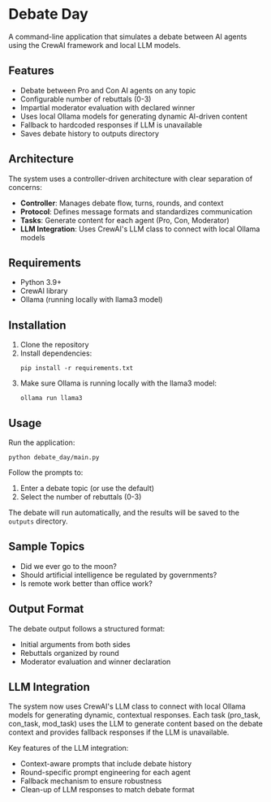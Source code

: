 # Debate Day

A command-line application that simulates a debate between AI agents using the CrewAI framework and local LLM models.

## Features

- Debate between Pro and Con AI agents on any topic
- Configurable number of rebuttals (0-3)
- Impartial moderator evaluation with declared winner
- Uses local Ollama models for generating dynamic AI-driven content
- Fallback to hardcoded responses if LLM is unavailable
- Saves debate history to outputs directory

## Architecture

The system uses a controller-driven architecture with clear separation of concerns:

- **Controller**: Manages debate flow, turns, rounds, and context
- **Protocol**: Defines message formats and standardizes communication
- **Tasks**: Generate content for each agent (Pro, Con, Moderator)
- **LLM Integration**: Uses CrewAI's LLM class to connect with local Ollama models

## Requirements

- Python 3.9+
- CrewAI library
- Ollama (running locally with llama3 model)

## Installation

1. Clone the repository
2. Install dependencies:
   ```
   pip install -r requirements.txt
   ```
3. Make sure Ollama is running locally with the llama3 model:
   ```
   ollama run llama3
   ```

## Usage

Run the application:

```
python debate_day/main.py
```

Follow the prompts to:
1. Enter a debate topic (or use the default)
2. Select the number of rebuttals (0-3)

The debate will run automatically, and the results will be saved to the `outputs` directory.

## Sample Topics

- Did we ever go to the moon?
- Should artificial intelligence be regulated by governments?
- Is remote work better than office work?

## Output Format

The debate output follows a structured format:
- Initial arguments from both sides
- Rebuttals organized by round
- Moderator evaluation and winner declaration

## LLM Integration

The system now uses CrewAI's LLM class to connect with local Ollama models for generating dynamic, contextual responses. Each task (pro_task, con_task, mod_task) uses the LLM to generate content based on the debate context and provides fallback responses if the LLM is unavailable.

Key features of the LLM integration:
- Context-aware prompts that include debate history
- Round-specific prompt engineering for each agent
- Fallback mechanism to ensure robustness
- Clean-up of LLM responses to match debate format 